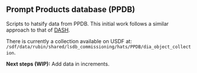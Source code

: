 ## Prompt Products database (PPDB)

Scripts to hatsify data from PPDB. This initial work follows a similar approach to that of [DASH](../dash/).

There is currently a collection available on USDF at: `/sdf/data/rubin/shared/lsdb_commissioning/hats/PPDB/dia_object_collection`.

**Next steps (WIP):** Add data in increments.
